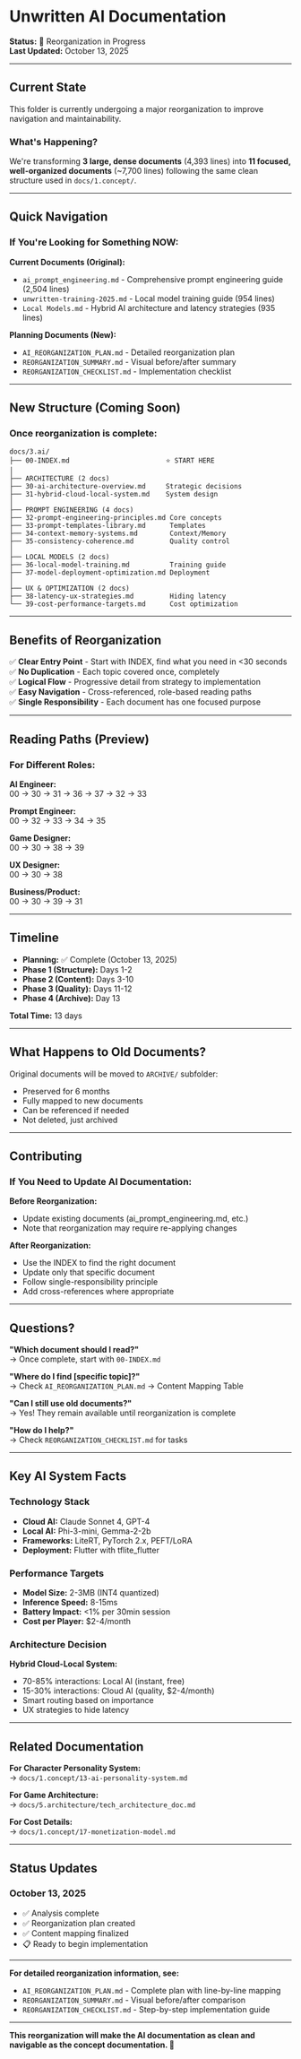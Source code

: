 # Unwritten AI Documentation

**Status:** 🔄 Reorganization in Progress  
**Last Updated:** October 13, 2025

---

## Current State

This folder is currently undergoing a major reorganization to improve navigation and maintainability.

### What's Happening?

We're transforming **3 large, dense documents** (4,393 lines) into **11 focused, well-organized documents** (~7,700 lines) following the same clean structure used in `docs/1.concept/`.

---

## Quick Navigation

### If You're Looking for Something NOW:

**Current Documents (Original):**
- `ai_prompt_engineering.md` - Comprehensive prompt engineering guide (2,504 lines)
- `unwritten-training-2025.md` - Local model training guide (954 lines)
- `Local Models.md` - Hybrid AI architecture and latency strategies (935 lines)

**Planning Documents (New):**
- `AI_REORGANIZATION_PLAN.md` - Detailed reorganization plan
- `REORGANIZATION_SUMMARY.md` - Visual before/after summary
- `REORGANIZATION_CHECKLIST.md` - Implementation checklist

---

## New Structure (Coming Soon)

### Once reorganization is complete:

```
docs/3.ai/
├── 00-INDEX.md                        ⭐ START HERE
│
├── ARCHITECTURE (2 docs)
├── 30-ai-architecture-overview.md     Strategic decisions
├── 31-hybrid-cloud-local-system.md    System design
│
├── PROMPT ENGINEERING (4 docs)
├── 32-prompt-engineering-principles.md Core concepts
├── 33-prompt-templates-library.md      Templates
├── 34-context-memory-systems.md        Context/Memory
├── 35-consistency-coherence.md         Quality control
│
├── LOCAL MODELS (2 docs)
├── 36-local-model-training.md          Training guide
├── 37-model-deployment-optimization.md Deployment
│
├── UX & OPTIMIZATION (2 docs)
├── 38-latency-ux-strategies.md         Hiding latency
└── 39-cost-performance-targets.md      Cost optimization
```

---

## Benefits of Reorganization

✅ **Clear Entry Point** - Start with INDEX, find what you need in <30 seconds  
✅ **No Duplication** - Each topic covered once, completely  
✅ **Logical Flow** - Progressive detail from strategy to implementation  
✅ **Easy Navigation** - Cross-referenced, role-based reading paths  
✅ **Single Responsibility** - Each document has one focused purpose  

---

## Reading Paths (Preview)

### For Different Roles:

**AI Engineer:**  
00 → 30 → 31 → 36 → 37 → 32 → 33

**Prompt Engineer:**  
00 → 32 → 33 → 34 → 35

**Game Designer:**  
00 → 30 → 38 → 39

**UX Designer:**  
00 → 30 → 38

**Business/Product:**  
00 → 30 → 39 → 31

---

## Timeline

- **Planning:** ✅ Complete (October 13, 2025)
- **Phase 1 (Structure):** Days 1-2
- **Phase 2 (Content):** Days 3-10
- **Phase 3 (Quality):** Days 11-12
- **Phase 4 (Archive):** Day 13

**Total Time:** 13 days

---

## What Happens to Old Documents?

Original documents will be moved to `ARCHIVE/` subfolder:
- Preserved for 6 months
- Fully mapped to new documents
- Can be referenced if needed
- Not deleted, just archived

---

## Contributing

### If You Need to Update AI Documentation:

**Before Reorganization:**
- Update existing documents (ai_prompt_engineering.md, etc.)
- Note that reorganization may require re-applying changes

**After Reorganization:**
- Use the INDEX to find the right document
- Update only that specific document
- Follow single-responsibility principle
- Add cross-references where appropriate

---

## Questions?

**"Which document should I read?"**  
→ Once complete, start with `00-INDEX.md`

**"Where do I find [specific topic]?"**  
→ Check `AI_REORGANIZATION_PLAN.md` → Content Mapping Table

**"Can I still use old documents?"**  
→ Yes! They remain available until reorganization is complete

**"How do I help?"**  
→ Check `REORGANIZATION_CHECKLIST.md` for tasks

---

## Key AI System Facts

### Technology Stack
- **Cloud AI:** Claude Sonnet 4, GPT-4
- **Local AI:** Phi-3-mini, Gemma-2-2b
- **Frameworks:** LiteRT, PyTorch 2.x, PEFT/LoRA
- **Deployment:** Flutter with tflite_flutter

### Performance Targets
- **Model Size:** 2-3MB (INT4 quantized)
- **Inference Speed:** 8-15ms
- **Battery Impact:** <1% per 30min session
- **Cost per Player:** $2-4/month

### Architecture Decision
**Hybrid Cloud-Local System:**
- 70-85% interactions: Local AI (instant, free)
- 15-30% interactions: Cloud AI (quality, $2-4/month)
- Smart routing based on importance
- UX strategies to hide latency

---

## Related Documentation

**For Character Personality System:**  
→ `docs/1.concept/13-ai-personality-system.md`

**For Game Architecture:**  
→ `docs/5.architecture/tech_architecture_doc.md`

**For Cost Details:**  
→ `docs/1.concept/17-monetization-model.md`

---

## Status Updates

### October 13, 2025
- ✅ Analysis complete
- ✅ Reorganization plan created
- ✅ Content mapping finalized
- 📋 Ready to begin implementation

---

**For detailed reorganization information, see:**
- `AI_REORGANIZATION_PLAN.md` - Complete plan with line-by-line mapping
- `REORGANIZATION_SUMMARY.md` - Visual before/after comparison
- `REORGANIZATION_CHECKLIST.md` - Step-by-step implementation guide

---

**This reorganization will make the AI documentation as clean and navigable as the concept documentation. 🎯**

